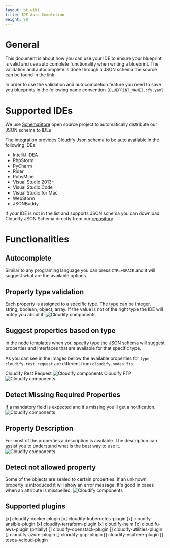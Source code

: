 ```yaml
---
layout: bt_wiki
title: IDE Auto Completion
weight: 80
---
```


# General
This document is about how you can use your IDE to ensure your blueprint is valid and use auto complete functionality when writing a bluebrint.
The validation and autocomplete is done through a JSON schema the source can be found in the link.

In order to use the validation and autocompletion feature you need to save you blueprints in the following name convention `[BLUEPRINT_NAME].cfy.yaml`

# Supported IDEs
We use [SchemaStore](http://www.schemastore.org/json/) open source project to automatically distribute our JSON schema to IDEs

The integration provides Cloudify Json schema to be auto available in the following IDEs:

- IntelliJ IDEA
- PhpStorm
- PyCharm
- Rider
- RubyMine
- Visual Studio 2013+
- Visual Studio Code
- Visual Studio for Mac
- WebStorm
- JSONBuddy

If your IDE is not in the list and supports JSON schema you can download Cloudify JSON Schema directly from our [repository](https://github.com/cloudify-cosmo/cloudify-dsl-schema)
   
# Functionalities
## Autocomplete
Similar to any programing language you can press `CTRL+SPACE` and it will suggest what are the available options.

## Property type validation
Each property is assigned to a specific type. The type can be integer, string, boolean, object, array. If the value is not of the right type the IDE will notify you about it.
![Cloudify components]( /images/blueprint/ide_autocomplete/wrong_property_type.png )
## Suggest properties based on type
In the node templates when you specify type the JSON schema will suggest properties and interfaces that are available for that specific type.

As you can see in the images bellow the available properties for `type cloudify.rest.request` are different from `cloudify.nodes.ftp`

Cloudify Rest Request
![Cloudify components]( /images/blueprint/ide_autocomplete/properties_rest_request.png )
Cloudify FTP
![Cloudify components]( /images/blueprint/ide_autocomplete/properties_ftp.png )

## Detect Missing Required Properties
If a mandatory field is expected and it's missing you'll get a notification.
![Cloudify components]( /images/blueprint/ide_autocomplete/property_missing.png )

## Property Description
For most of the properties a description is available. The description can assist you to understand what is the best way to use it.
![Cloudify components]( /images/blueprint/ide_autocomplete/property_description.png )

## Detect not allowed property
Some of the objects are sealed to certain properties. If an unknown property is introduced it will show an error message. It's good in cases when an attribute is misspelled.
![Cloudify components]( /images/blueprint/ide_autocomplete/property_not_allowed.png )
 
## Supported plugins
[x] cloudify-docker-plugin
[x] cloudify-kubernetes-plugin
[x] cloudify-ansible-plugin
[x] cloudify-terraform-plugin
[x] cloudify-helm
[x] cloudifu-aws-plugin (prtially)
[] cloudify-openstack-plugin
[] cloudify-utilities-plugin
[] cloudify-azure-plugin
[] cloudify-gcp-plugin
[] cloudify-vsphere-plugin
[] tosca-vcloud-plugin